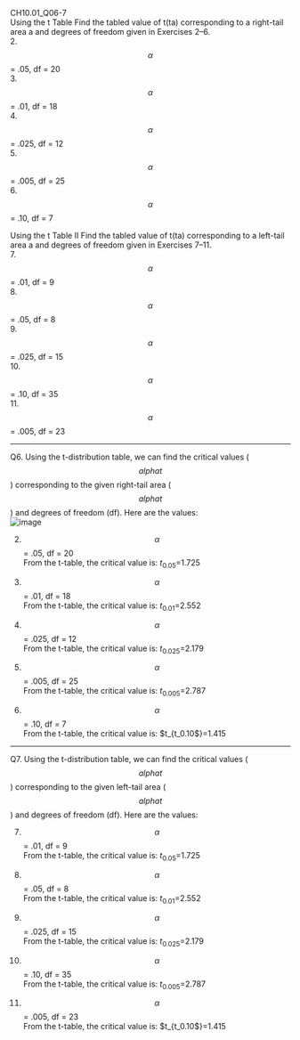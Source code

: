 CH10.01_Q06-7  
Using the t Table Find the tabled value of t(ta) corresponding to a right-tail area a and degrees of freedom given in Exercises 2–6.  
2. $$\alpha$$ = .05, df = 20  
3. $$\alpha$$ = .01, df = 18  
4. $$\alpha$$ = .025, df = 12  
5. $$\alpha$$ = .005, df = 25  
6. $$\alpha$$ = .10, df = 7

Using the t Table II Find the tabled value of t(ta) corresponding to a left-tail area a and degrees of freedom given in Exercises 7–11.  
7. $$\alpha$$ = .01, df = 9  
8. $$\alpha$$ = .05, df = 8    
9. $$\alpha$$ = .025, df = 15  
10. $$\alpha$$ = .10, df = 35  
11. $$\alpha$$ = .005, df = 23  

---

Q6. Using the t-distribution table, we can find the critical values ($$alphat$$) corresponding to the given right-tail area ($$alphat$$) and degrees of freedom (df). Here are the values:  
![image](https://github.com/user-attachments/assets/8fbdd9fc-8976-4167-9392-948b37e535f5)


2. $$\alpha$$ = .05, df = 20  
   From the t-table, the critical value is:  $t_{0.05}$=1.725  
   
3.  $$\alpha$$ = .01, df = 18   
  From the t-table, the critical value is:  $t_{0.01}$=2.552

5. $$\alpha$$ = .025, df = 12  
  From the t-table, the critical value is:  $t_{0.025}$=2.179

7. $$\alpha$$ = .005, df = 25  
  From the t-table, the critical value is:  $t_{0.005}$=2.787

9. $$\alpha$$ = .10, df = 7  
  From the t-table, the critical value is:  $t_{t_0.10$}=1.415  

---
Q7. Using the t-distribution table, we can find the critical values ($$alphat$$) corresponding to the given left-tail area ($$alphat$$) and degrees of freedom (df). Here are the values:  

7. $$\alpha$$ = .01, df = 9  
   From the t-table, the critical value is:  $t_{0.05}$=1.725  
   
8. $$\alpha$$ = .05, df = 8    
  From the t-table, the critical value is:  $t_{0.01}$=2.552

9. $$\alpha$$ = .025, df = 15    
  From the t-table, the critical value is:  $t_{0.025}$=2.179

10. $$\alpha$$ = .10, df = 35  
  From the t-table, the critical value is:  $t_{0.005}$=2.787

11. $$\alpha$$ = .005, df = 23  
  From the t-table, the critical value is:  $t_{t_0.10$}=1.415  
